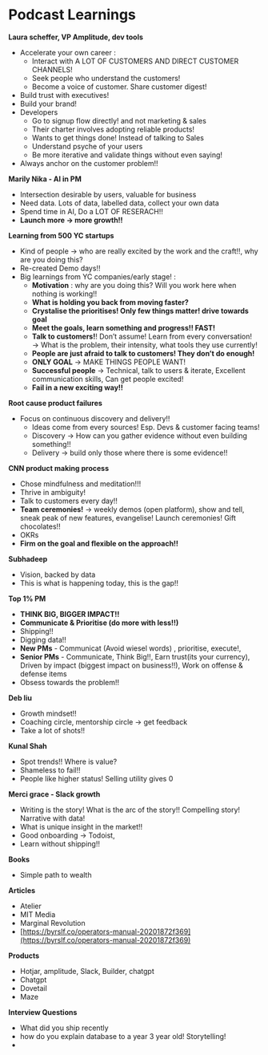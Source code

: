 # Podcast Learnings

**Laura scheffer, VP Amplitude, dev tools**

- Accelerate your own career :
    - Interact with A LOT OF CUSTOMERS AND DIRECT CUSTOMER CHANNELS!
    - Seek people who understand the customers!
    - Become a voice of customer. Share customer digest!
- Build trust with executives!
- Build your brand!
- Developers
    - Go to signup flow directly! and not marketing & sales
    - Their charter involves adopting reliable products!
    - Wants to get things done! Instead of talking to Sales
    - Understand psyche of your users
    - Be more iterative and validate things without even saying!
- Always anchor on the customer problem!!

**Marily Nika - AI in PM**

- Intersection desirable by users, valuable for business
- Need data. Lots of data, labelled data, collect your own data
- Spend time in AI, Do a LOT OF RESERACH!!
- **Launch more → more growth!!**

**Learning from 500 YC startups**

- Kind of people → who are really excited by the work and the craft!!, why are you doing this?
- Re-created Demo days!!
- Big learnings from YC companies/early stage! :
    - **Motivation** : why are you doing this? Will you work here when nothing is working!!
    - **What is holding you back from moving faster?**
    - **Crystalise the prioritises! Only few things matter! drive towards goal**
    - **Meet the goals, learn something and progress!! FAST!**
    - **Talk to customers!**! Don’t assume! Learn from every conversation! → What is the problem, their intensity, what tools they use currently!
    - **People are just afraid to talk to customers! They don’t do enough!**
    - **ONLY GOAL** → MAKE THINGS PEOPLE WANT!
    - **Successful people** → Technical, talk to users & iterate, Excellent communication skills, Can get people excited!
    - **Fail in a new exciting way!!**

**Root cause product failures**

- Focus on continuous discovery and delivery!!
    - Ideas come from every sources! Esp. Devs & customer facing teams!
    - Discovery → How can you gather evidence without even building something!!
    - Delivery → build only those where there is some evidence!!

**CNN product making process**

- Chose mindfulness and meditation!!!
- Thrive in ambiguity!
- Talk to customers every day!!
- **Team ceremonies!** → weekly demos (open platform), show and tell, sneak peak of new features, evangelise! Launch ceremonies! Gift chocolates!!
- OKRs
- **Firm on the goal and flexible on the approach!!**

**Subhadeep**

- Vision, backed by data
- This is what is happening today, this is the gap!!

**Top 1% PM**

- **THINK BIG, BIGGER IMPACT!!**
- **Communicate & Prioritise (do more with less!!)**
- Shipping!!
- Digging data!!
- **New PMs** - Communicat (Avoid wiesel words) , prioritise, execute!,
- **Senior PMs** - Communicate, Think Big!!, Earn trust(its your currency), Driven by impact (biggest impact on business!!), Work on offense & defense items
- Obsess towards the problem!!

**Deb liu**

- Growth mindset!!
- Coaching circle, mentorship circle → get feedback
- Take a lot of shots!!

**Kunal Shah**

- Spot trends!! Where is value?
- Shameless to fail!!
- People like higher status! Selling utility gives 0

**Merci grace - Slack growth**

- Writing is the story! What is the arc of the story!! Compelling story! Narrative with data!
- What is unique insight in the market!!
- Good onboarding → Todoist,
- Learn without shipping!!

**Books**

- Simple path to wealth

**Articles**

- Atelier
- MIT Media
- Marginal Revolution
- [https://byrslf.co/operators-manual-20201872f369](https://byrslf.co/operators-manual-20201872f369)

**Products**

- Hotjar, amplitude, Slack, Builder, chatgpt
- Chatgpt
- Dovetail
- Maze

**Interview Questions**

- What did you ship recently
- how do you explain database to a year 3 year old! Storytelling!
-